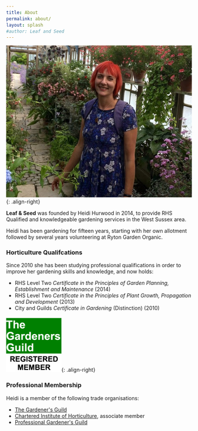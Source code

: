 ```yaml
---
title: About
permalink: about/
layout: splash
#author: Leaf and Seed
---
```

![Heidi at Westdene Gardens](/assets/images/about_heidi.png){: .align-right}

**Leaf & Seed** was founded by Heidi Hurwood in 2014, to provide RHS Qualified and knowledgeable gardening services in the West Sussex area.

Heidi has been gardening for fifteen years, starting with her own allotment followed by several years volunteering at Ryton Garden Organic.

### Horticulture Qualifcations
Since 2010 she has been studying professional qualifications in order to improve her gardening skills and knowledge, and now holds:

  * RHS Level Two *Certificate in the Principles of Garden Planning, Establishment and Maintenance* (2014)
  * RHS Level Two *Certificate in the Principles of Plant Growth, Propagation and Development* (2013)
  * City and Guilds *Certificate in Gardening* (Distinction) (2010)

[![TGG](/assets/images/TGG.png)](http://thegardenersguild.co.uk){: .align-right}

### Professional Membership
Heidi is a member of the following trade organisations:

* [The Gardener's Guild](http://www.thegardenersguild.co.uk)
* [Chartered Institute of Horticulture](https://www.horticulture.org.uk), associate member
* [Professional Gardener's Guild](http://www.pgg.org.uk)

